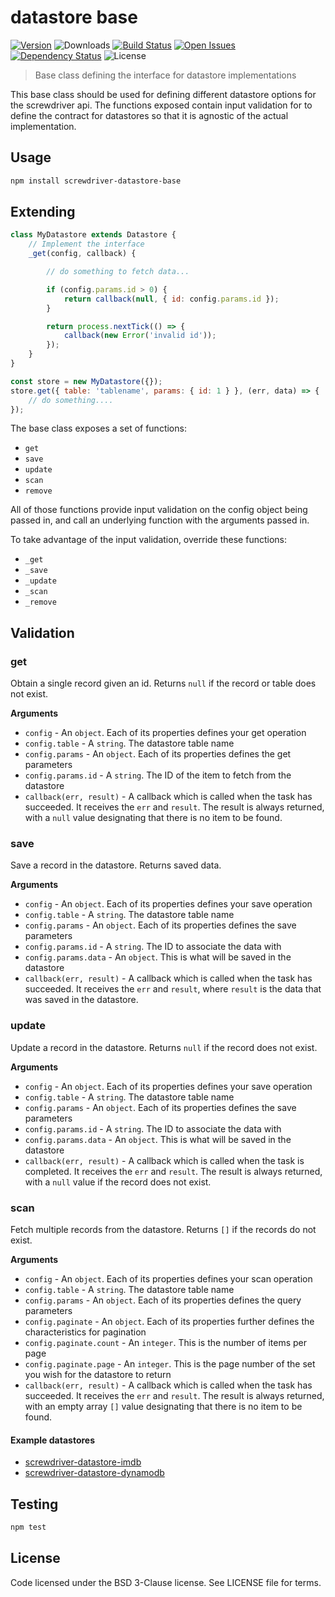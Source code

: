 # datastore base
[![Version][npm-image]][npm-url] ![Downloads][downloads-image] [![Build Status][wercker-image]][wercker-url] [![Open Issues][issues-image]][issues-url] [![Dependency Status][daviddm-image]][daviddm-url] ![License][license-image]

> Base class defining the interface for datastore implementations

This base class should be used for defining different datastore options for the screwdriver api.
The functions exposed contain input validation for to define the contract for datastores so that it
is agnostic of the actual implementation.

## Usage

```bash
npm install screwdriver-datastore-base
```

## Extending
```js
class MyDatastore extends Datastore {
    // Implement the interface
    _get(config, callback) {

        // do something to fetch data...

        if (config.params.id > 0) {
            return callback(null, { id: config.params.id });
        }

        return process.nextTick(() => {
            callback(new Error('invalid id'));
        });
    }
}

const store = new MyDatastore({});
store.get({ table: 'tablename', params: { id: 1 } }, (err, data) => {
    // do something....
});
```

The base class exposes a set of functions:
* `get`
* `save`
* `update`
* `scan`
* `remove`

All of those functions provide input validation on the config object being passed in,
and call an underlying function with the arguments passed in.

To take advantage of the input validation, override these functions:
* `_get`
* `_save`
* `_update`
* `_scan`
* `_remove`

## Validation

### get

Obtain a single record given an id. Returns `null` if the record or table does not exist.

**Arguments**

* `config` - An `object`. Each of its properties defines your get operation
* `config.table` - A `string`. The datastore table name
* `config.params` - An `object`. Each of its properties defines the get parameters
* `config.params.id` - A `string`. The ID of the item to fetch from the datastore
* `callback(err, result)`  - A callback which is called when the task has succeeded. It receives the `err` and `result`. The result is always returned, with a `null` value designating that there is no item to be found.

###  save

Save a record in the datastore. Returns saved data.

**Arguments**

* `config` - An `object`. Each of its properties defines your save operation
* `config.table` - A `string`. The datastore table name
* `config.params` - An `object`. Each of its properties defines the save parameters
* `config.params.id` - A `string`. The ID to associate the data with
* `config.params.data` - An `object`. This is what will be saved in the datastore
* `callback(err, result)`  - A callback which is called when the task has succeeded. It receives the `err` and `result`, where `result` is the data that was saved in the datastore.

###  update

Update a record in the datastore. Returns `null` if the record does not exist.

**Arguments**

* `config` - An `object`. Each of its properties defines your save operation
* `config.table` - A `string`. The datastore table name
* `config.params` - An `object`. Each of its properties defines the save parameters
* `config.params.id` - A `string`. The ID to associate the data with
* `config.params.data` - An `object`. This is what will be saved in the datastore
* `callback(err, result)` - A callback which is called when the task is completed. It receives the `err` and `result`. The result is always returned, with a `null` value if the record does not exist.

### scan

Fetch multiple records from the datastore. Returns `[]` if the records do not exist.

**Arguments**

* `config` - An `object`. Each of its properties defines your scan operation
* `config.table` - A `string`. The datastore table name
* `config.params` - An `object`. Each of its properties defines the query parameters
* `config.paginate` - An `object`. Each of its properties further defines the characteristics for pagination
* `config.paginate.count` - An `integer`. This is the number of items per page
* `config.paginate.page` - An `integer`. This is the page number of the set you wish for the datastore to return
* `callback(err, result)`  - A callback which is called when the task has succeeded. It receives the `err` and `result`. The result is always returned, with an empty array `[]` value designating that there is no item to be found.

#### Example datastores
- [screwdriver-datastore-imdb](https://github.com/screwdriver-cd/screwdriver-datastore-imdb)
- [screwdriver-datastore-dynamodb](https://github.com/screwdriver-cd/datastore-dynamodb)


## Testing

```bash
npm test
```

## License

Code licensed under the BSD 3-Clause license. See LICENSE file for terms.

[npm-image]: https://img.shields.io/npm/v/screwdriver-datastore-base.svg
[npm-url]: https://npmjs.org/package/screwdriver-datastore-base
[downloads-image]: https://img.shields.io/npm/dt/screwdriver-datastore-base.svg
[license-image]: https://img.shields.io/npm/l/screwdriver-datastore-base.svg
[issues-image]: https://img.shields.io/github/issues/screwdriver-cd/screwdriver-datastore-base.svg
[issues-url]: https://github.com/screwdriver-cd/screwdriver-datastore-base/issues
[wercker-image]: https://app.wercker.com/status/dcb5f2a518c165578b8e0b4c5023ced8
[wercker-url]: https://app.wercker.com/project/bykey/dcb5f2a518c165578b8e0b4c5023ced8
[daviddm-image]: https://david-dm.org/screwdriver-cd/screwdriver-datastore-base.svg?theme=shields.io
[daviddm-url]: https://david-dm.org/screwdriver-cd/screwdriver-datastore-base

